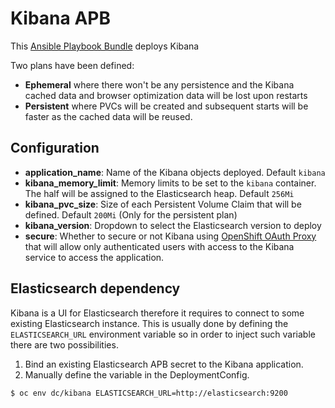 # Kibana APB

This [Ansible Playbook Bundle](https://github.com/ansibleplaybookbundle/ansible-playbook-bundle) deploys Kibana

Two plans have been defined:
* **Ephemeral** where there won't be any persistence and the Kibana cached data and browser optimization data will be lost upon restarts
* **Persistent** where PVCs will be created and subsequent starts will be faster as the cached data will be reused.

## Configuration

* **application_name**: Name of the Kibana objects deployed. Default `kibana`
* **kibana_memory_limit**: Memory limits to be set to the `kibana` container. The half will be assigned to the Elasticsearch heap. Default `256Mi`
* **kibana_pvc_size**: Size of each Persistent Volume Claim that will be defined. Default `200Mi` (Only for the persistent plan)
* **kibana_version**: Dropdown to select the Elasticsearch version to deploy
* **secure**: Whether to secure or not Kibana using [OpenShift OAuth Proxy](https://github.com/openshift/oauth-proxy) that will allow only authenticated users with access to the Kibana service to access the application.

## Elasticsearch dependency

Kibana is a UI for Elasticsearch therefore it requires to connect to some existing Elasticsearch instance. This is usually done by defining the `ELASTICSEARCH_URL` environment variable so in order to inject such variable there are two possibilities.

1. Bind an existing Elasticsearch APB secret to the Kibana application.
2. Manually define the variable in the DeploymentConfig.
  ```
  $ oc env dc/kibana ELASTICSEARCH_URL=http://elasticsearch:9200
  ```

